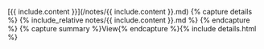 [{{ include.content }}](/notes/{{ include.content }}.md)
{% capture details %}
{% include_relative notes/{{ include.content }}.md %}
{% endcapture %}
{% capture summary %}View{% endcapture %}{% include details.html %}

